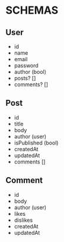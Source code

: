 # SCHEMAS

## User

- id
- name
- email
- password
- author (bool)
- posts? []
- comments? []

## Post

- id
- title
- body
- author (user)
- isPublished (bool)
- createdAt
- updatedAt
- comments []

## Comment

- id
- body
- author (user)
- likes
- dislikes
- createdAt
- updatedAt

